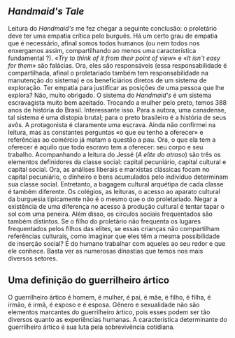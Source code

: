 ## *Handmaid's Tale*

Leitura do *Handmaid's* me fez chegar a seguinte conclusão: o proletário deve ter uma empatia crítica pelo burguês. Há um certo grau de empatia que é necessário, afinal somos todos humanos (ou nem todos nos enxergamos assim, compartilhando ao menos uma característica fundamental ?). «*Try to think of it from their point of view*» e «*It isn't easy for them*» são falácias. Ora, eles são responsáveis (essa responsabilidade é compartilhada, afinal o proletariado também tem responsabilidade na manutenção do sistema) e os beneficiários diretos de um sistema de exploração. Ter empatia para justificar as posições de uma pessoa que lhe explora? Não, muito obrigado.
O sistema do *Handmaid's* é um sistema escravagista muito bem azeitado. Trocando a mulher pelo preto, temos 388 anos de história do Brasil. Interessante isso. Para a autora, uma canadense, tal sistema é uma distopia brutal; para o preto brasileiro é a história de seus avôs. A protagonista é claramente uma escrava. Ainda não confirmei na leitura, mas as constantes perguntas «o que eu tenho a oferecer» e referências ao comércio já matam a questão a pau. Ora, o que ela tem a oferecer é aquilo que todo escravo tem a oferecer: seu corpo e seu trabalho.
Acompanhando a leitura do Jessé (*A elite do atraso*) são três os elementos definidores da classe social: capital pecuniário, capital cultural e capital social. Ora, as análises liberais e marxistas clássicas focam no capital pecuniário, o dinheiro e bens acumulados pelo indivíduo determinam sua classe social. Entretanto, a bagagem cultural arquétipa de cada classe é também diferente. Os colégios, as leituras, o acesso ao aparato cultural da burguesia tipicamente não é o mesmo que o do proletariado. Negar a existência de uma diferença no acesso à produção cultural é tentar tapar o sol com uma peneira. Além disso, os círculos sociais frequentados são também distintos. Se o filho do proletário não frequenta os lugares frequentados pelos filhos das elites, se essas crianças não compartilham referências culturais, como imaginar que eles têm a mesma possibilidade de inserção social? É do humano trabalhar com aqueles ao seu redor e que ele conhece. Basta ver as numerosas dinastias que temos nos mais diversos setores.

## Uma definição do guerrilheiro ártico

O guerrilheiro ártico é homem, é mulher, é pai, é mãe, é filho, é filha, é irmão, é irmã, é esposo e é esposa. Gênero e sexualidade não são elementos marcantes do guerrilheiro ártico, pois esses podem ser tão diversos quanto as experiências humanas. A característica determinante do guerrilheiro ártico é sua luta pela sobrevivência cotidiana.
